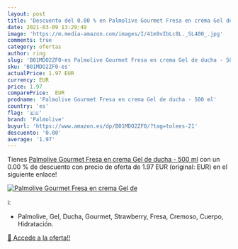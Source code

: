 ```yaml
---
layout: post
title: 'Descuento del 0.00 % en Palmolive Gourmet Fresa en crema Gel de '
date: 2021-03-09 13:29:49
image: 'https://m.media-amazon.com/images/I/41m9vIbLc8L._SL400_.jpg'
comments: true
category: ofertas
author: ring
slug: 'B01MDO2ZF0-es Palmolive Gourmet Fresa en crema Gel de ducha - 500 ml'
sku: 'B01MDO2ZF0-es'
actualPrice: 1.97 EUR
currency: EUR
price: 1.97
comparePrice:  EUR
prodname: 'Palmolive Gourmet Fresa en crema Gel de ducha - 500 ml'
country: 'es'
flag: '🇪🇸'
brand: 'Palmolive'
buyurl: 'https://www.amazon.es/dp/B01MDO2ZF0/?tag=tolees-21'
descuento: '0.00'
average: '1.97'
---
```


Tienes [Palmolive Gourmet Fresa en crema Gel de ducha - 500 ml](https://www.amazon.es/dp/B01MDO2ZF0/?tag=tolees-21) con un 0.00 % de descuento con precio de oferta de 1.97 EUR (original:  EUR) en el siguiente enlace!

[![Palmolive Gourmet Fresa en crema Gel de ](https://m.media-amazon.com/images/I/41m9vIbLc8L._SL400_.jpg)](https://www.amazon.es/dp/B01MDO2ZF0/?tag=tolees-21)

ℹ️:

- Palmolive, Gel, Ducha, Gourmet, Strawberry, Fresa, Cremoso, Cuerpo, Hidratación.

[🛒 Accede a la oferta!!](https://www.amazon.es/dp/B01MDO2ZF0/?tag=tolees-21)
